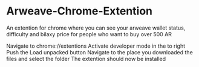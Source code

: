 # Arweave-Chrome-Extention
An extention for chrome where you can see your arweave wallet status, difficulty and bilaxy price for people who want to buy over 500 AR

Navigate to chrome://extentions
Activate developer mode in the to right
Push the Load unpacked button
Navigate to the place you downloaded the files and select the folder
The extention should now be installed

